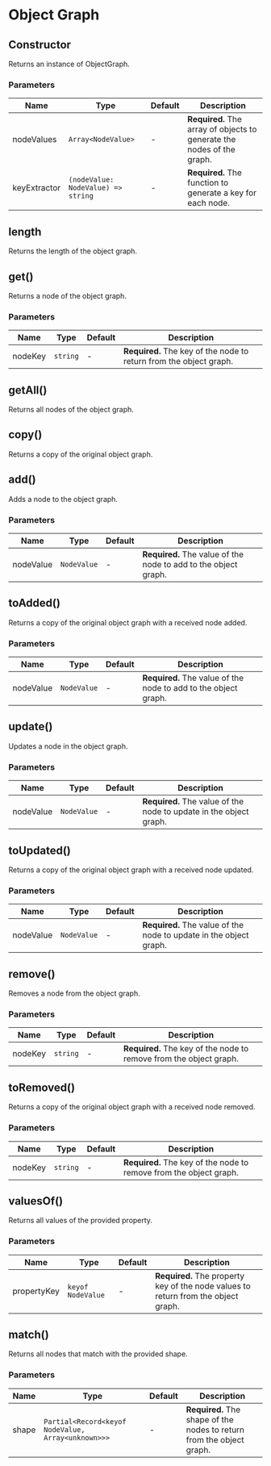 <!-- markdownlint-disable-file no-duplicate-heading -->
# Object Graph

## Constructor

Returns an instance of ObjectGraph.

### Parameters

| Name | Type | Default | Description |
| --- | --- | --- | --- |
| nodeValues | `Array<NodeValue>` | - | __Required.__ The array of objects to generate the nodes of the graph. |
| keyExtractor | `(nodeValue: NodeValue) => string` | - | __Required.__ The function to generate a key for each node. |

## length

Returns the length of the object graph.

## get()

Returns a node of the object graph.

### Parameters

| Name | Type | Default | Description |
| --- | --- | --- | --- |
| nodeKey | `string` | - | __Required.__ The key of the node to return from the object graph. |

## getAll()

Returns all nodes of the object graph.

## copy()

Returns a copy of the original object graph.

## add()

Adds a node to the object graph.

### Parameters

| Name | Type | Default | Description |
| --- | --- | --- | --- |
| nodeValue | `NodeValue` | - | __Required.__ The value of the node to add to the object graph. |

## toAdded()

Returns a copy of the original object graph with a received node added.

### Parameters

| Name | Type | Default | Description |
| --- | --- | --- | --- |
| nodeValue | `NodeValue` | - | __Required.__ The value of the node to add to the object graph. |

## update()

Updates a node in the object graph.

### Parameters

| Name | Type | Default | Description |
| --- | --- | --- | --- |
| nodeValue | `NodeValue` | - | __Required.__ The value of the node to update in the object graph. |

## toUpdated()

Returns a copy of the original object graph with a received node updated.

### Parameters

| Name | Type | Default | Description |
| --- | --- | --- | --- |
| nodeValue | `NodeValue` | - | __Required.__ The value of the node to update in the object graph. |

## remove()

Removes a node from the object graph.

### Parameters

| Name | Type | Default | Description |
| --- | --- | --- | --- |
| nodeKey | `string` | - | __Required.__ The key of the node to remove from the object graph. |

## toRemoved()

Returns a copy of the original object graph with a received node removed.

### Parameters

| Name | Type | Default | Description |
| --- | --- | --- | --- |
| nodeKey | `string` | - | __Required.__ The key of the node to remove from the object graph. |

## valuesOf()

Returns all values of the provided property.

### Parameters

| Name | Type | Default | Description |
| --- | --- | --- | --- |
| propertyKey | `keyof NodeValue` | - | __Required.__ The property key of the node values to return from the object graph. |

## match()

Returns all nodes that match with the provided shape.

### Parameters

| Name | Type | Default | Description |
| --- | --- | --- | --- |
| shape | `Partial<Record<keyof NodeValue, Array<unknown>>>` | - | __Required.__ The shape of the nodes to return from the object graph. |
